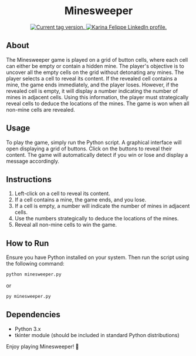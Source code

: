 <h1 align="center">
    Minesweeper
</h1>
<p align="center">
  <a href="https://github.com/karinafelippe/Minesweeper">
    <img src="https://img.shields.io/github/v/tag/karinasantosfelippe/Minesweeper?label=version&color=rgb(0%2C%20150%2C%200)" alt="Current tag version." />
  </a>
  <a href="https://www.linkedin.com/in/karinasantosfelippe/">
    <img src="https://img.shields.io/badge/-Karina_Santos_Felippe-blue?style=flat-square&logo=Linkedin&logoColor=white&link=https://www.linkedin.com/in/karinasantosfelippe/" alt="Karina Felippe LinkedIn profile." />
  </a>
</p>


## About
The Minesweeper game is played on a grid of button cells, where each cell can either be empty or contain a hidden mine. The player's objective is to uncover all the empty cells on the grid without detonating any mines. The player selects a cell to reveal its content. If the revealed cell contains a mine, the game ends immediately, and the player loses. However, if the revealed cell is empty, it will display a number indicating the number of mines in adjacent cells. Using this information, the player must strategically reveal cells to deduce the locations of the mines. The game is won when all non-mine cells are revealed.

## Usage
To play the game, simply run the Python script. A graphical interface will open displaying a grid of buttons. Click on the buttons to reveal their content. The game will automatically detect if you win or lose and display a message accordingly.

## Instructions
1. Left-click on a cell to reveal its content.
2. If a cell contains a mine, the game ends, and you lose.
3. If a cell is empty, a number will indicate the number of mines in adjacent cells.
4. Use the numbers strategically to deduce the locations of the mines.
5. Reveal all non-mine cells to win the game.

## How to Run
Ensure you have Python installed on your system. Then run the script using the following command:

```bash
python minesweeper.py
```

or

```bash
py minesweeper.py
```

## Dependencies
- Python 3.x
- tkinter module (should be included in standard Python distributions)

Enjoy playing Minesweeper! 🚩
